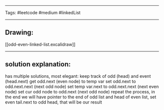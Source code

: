 

----

Tags: #leetcode #medium #linkedList

----

## Drawing:
[[odd-even-linked-list.excalidraw]]

----


## solution explanation:
has multiple solutions, most elegant:
keep track of odd (head) and event (head.next)
get odd.next (even node) to temp var
set odd.next to odd.next.next (next odd node)
set temp var.next to odd.next.next (next even node)
set cur odd node to odd.next (next odd node)
repeat the process, in the end we will have pointer to the end of odd list and head of even list, set even tail.next to odd head, that will be our result
